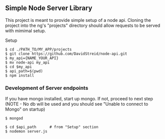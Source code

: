 ## Simple Node Server Library
This project is meant to provide simple setup of a node api. Cloning the project into the ng's "projects" directory should allow requests to be served with mimimal setup.

Setup
```
$ cd ./PATH_TO/MY_APP/projects
$ git clone https://github.com/DavidStreid/node-api.git
$ my_api={NAME_YOUR_API}
$ mv node-api my_api
$ cd $my_api
$ api_path=$(pwd)
$ npm install
```

### Development of Server endpoints
If you have mongo installed, start up mongo. If not, proceed to next step (NOTE - No db will be used and you should see "Unable to connect to Mongo" on startup)
```
$ mongod
```
```
$ cd $api_path      # from "Setup" section
$ nodemon server.js
```
